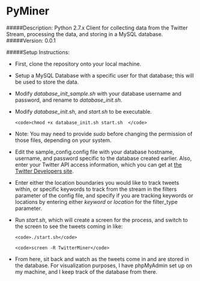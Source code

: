 PyMiner
=======

#####Description:
Python 2.7.x Client for collecting data from the Twitter Stream, processing the data, and storing in a MySQL database.
#####Version: 
0.0.1

#####Setup Instructions:
- First, clone the repository onto your local machine.
- Setup a MySQL Database with a specific user for that database; this will be used to store the data.
- Modify <i>database_init_sample.sh</i> with your database username and password, and rename to <i>database_init.sh</i>. 
- Modify <i>database_init.sh</i>, and <i>start.sh</i> to be executable.

  
      <code>chmod +x database_init.sh start.sh  </code>

- Note: You may need to provide <i>sudo</i> before changing the permission of those files, depending on your system.
- Edit the sample_config.config file with your database hostname, username, and password specific to the database created earlier. Also, enter your Twitter API access information, which you can get at <a href="https://dev.twitter.com">the Twitter Developers site</a>.
- Enter either the location boundaries you would like to track tweets within, or specific keywords to track from the stream in the filters parameter of the config file, and specify if you are tracking keywords or locations by entering either <i>keyword</i> or <i>location</i> for the filter_type parameter.
- Run <i>start.sh</i>, which will create a screen for the process, and switch to the screen to see the tweets coming in like:

      <code>./start.sh</code>
  
      <code>screen -R TwitterMiner</code>

- From here, sit back and watch as the tweets come in and are stored in the database. For visualization purposes, I have phpMyAdmin set up on my machine, and I keep track of the database from there.
